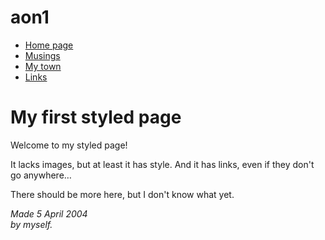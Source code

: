# aon1
<!DOCTYPE html PUBLIC "-//W3C//DTD HTML 4.01//EN">
<html>
<head>
  <title>My first styled page</title>
</head>

<body>

<!-- Site navigation menu -->
<ul class="navbar">
  <li><a href="index.html">Home page</a>
  <li><a href="musings.html">Musings</a>
  <li><a href="town.html">My town</a>
  <li><a href="links.html">Links</a>
</ul>

<!-- Main content -->
<h1>My first styled page</h1>

<p>Welcome to my styled page!

<p>It lacks images, but at least it has style.
And it has links, even if they don't go
anywhere&hellip;

<p>There should be more here, but I don't know
what yet.

<!-- Sign and date the page, it's only polite! -->
<address>Made 5 April 2004<br>
  by myself.</address>

</body>
</html>
